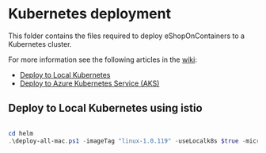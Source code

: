 # Kubernetes deployment

This folder contains the files required to deploy eShopOnContainers to a Kubernetes cluster.

For more information see the following articles in the [wiki](https://github.com/dotnet-architecture/eShopOnContainers/wiki):

- [Deploy to Local Kubernetes](https://github.com/dotnet-architecture/eShopOnContainers/wiki/Deploy-to-Local-Kubernetes)
- [Deploy to Azure Kubernetes Service (AKS)](https://github.com/dotnet-architecture/eShopOnContainers/wiki/Deploy-to-Azure-Kubernetes-Service-(AKS))

## Deploy to Local Kubernetes using istio
```powershell

cd helm
.\deploy-all-mac.ps1 -imageTag "linux-1.0.119" -useLocalk8s $true -microk8s $true -registry "master-0.local:32000" -dockerUser "bla" -dockerPassword "bla" -namespace "eshop"

```